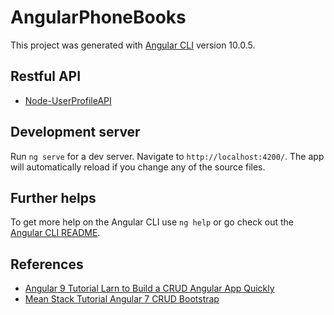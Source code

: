 # AngularPhoneBooks

This project was generated with [Angular CLI](https://github.com/angular/angular-cli) version 10.0.5.

## Restful API

- [Node-UserProfileAPI](https://github.com/Faiq98/Node-UserProfileAPI)

## Development server

Run `ng serve` for a dev server. Navigate to `http://localhost:4200/`. The app will automatically reload if you change any of the source files.

## Further helps

To get more help on the Angular CLI use `ng help` or go check out the [Angular CLI README](https://github.com/angular/angular-cli/blob/master/README.md).

## References

- [Angular 9 Tutorial Larn to Build a CRUD Angular App Quickly](https://www.djamware.com/post/5e435e84a8d0ef4300ffc5f6/angular-9-tutorial-learn-to-build-a-crud-angular-app-quickly)
- [Mean Stack Tutorial Angular 7 CRUD Bootstrap](https://www.positronx.io/mean-stack-tutorial-angular-7-crud-bootstrap/)